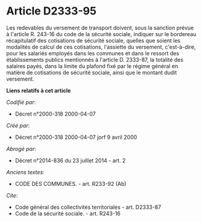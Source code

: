# Article D2333-95

Les redevables du versement de transport doivent, sous la sanction prévue à l'article R. 243-16 du code de la sécurité
sociale, indiquer sur le bordereau récapitulatif des cotisations de sécurité sociale, quelles que soient les modalités de
calcul de ces cotisations, l'assiette du versement, c'est-à-dire, pour les salariés employés dans les communes et dans le
ressort des établissements publics mentionnés à l'article D. 2333-87, la totalité des salaires payés, dans la limite du
plafond fixé par le régime général en matière de cotisations de sécurité sociale, ainsi que le montant dudit versement.

**Liens relatifs à cet article**

_Codifié par_:

  - Décret n°2000-318 2000-04-07

_Créé par_:

  - Décret n°2000-318 2000-04-07 jorf 9 avril 2000

_Abrogé par_:

  - Décret n°2014-836 du 23 juillet 2014 - art. 2

_Anciens textes_:

  - CODE DES COMMUNES. - art. R233-92 (Ab)

_Cite_:

  - Code général des collectivités territoriales - art. D2333-87
  - Code de la sécurité sociale. - art. R243-16
